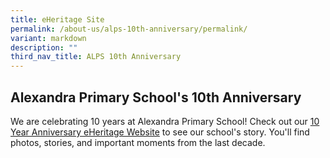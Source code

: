 ```yaml
---
title: eHeritage Site
permalink: /about-us/alps-10th-anniversary/permalink/
variant: markdown
description: ""
third_nav_title: ALPS 10th Anniversary
---
```

## Alexandra Primary School's 10th Anniversary

We are celebrating 10 years at Alexandra Primary School! Check out our [10 Year Anniversary eHeritage Website](https://sites.google.com/moe.edu.sg/alps-10-year-heritage/home) to see our school's story. You'll find photos, stories, and important moments from the last decade.



